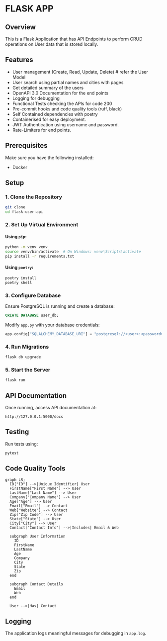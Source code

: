 # FLASK APP

## Overview
This is a Flask Application that has API Endpoints to perform CRUD operations on User data that is stored locally.

## Features
- User management (Create, Read, Update, Delete)  # refer the User Model
- User search using partial names and cities with pages
- Get detailed summary of the users
- OpenAPI 3.0 Documentation for the end points
- Logging for debugging
- Functional Tests checking the APIs for code 200
- Pre-commit hooks and code quality tools (ruff, black)
- Self Contained dependencies with poetry
- Containerised for easy deployment.
- JWT Authentication using username and password.
- Rate-Limiters for end points.

## Prerequisites
Make sure you have the following installed:
- Docker

## Setup

### 1. Clone the Repository
```bash
git clone 
cd flask-user-api
```

### 2. Set Up Virtual Environment
#### Using `pip`:
```bash
python -m venv venv
source venv/bin/activate  # On Windows: venv\Scripts\activate
pip install -r requirements.txt
```

#### Using `poetry`:
```bash
poetry install
poetry shell
```

### 3. Configure Database
Ensure PostgreSQL is running and create a database:
```sql
CREATE DATABASE user_db;
```

Modify `app.py` with your database credentials:
```python
app.config["SQLALCHEMY_DATABASE_URI"] = "postgresql://<user>:<password>@localhost:5432/user_db"
```

### 4. Run Migrations
```bash
flask db upgrade
```

### 5. Start the Server
```bash
flask run
```

## API Documentation
Once running, access API documentation at:
```
http://127.0.0.1:5000/docs
```

## Testing
Run tests using:
```bash
pytest
```

## Code Quality Tools
```mermaid
graph LR;
  ID["ID"] -->|Unique Identifier| User
  FirstName["First Name"] --> User
  LastName["Last Name"] --> User
  Company["Company Name"] --> User
  Age["Age"] --> User
  Email["Email"] --> Contact
  Web["Website"] --> Contact
  Zip["Zip Code"] --> User
  State["State"] --> User
  City["City"] --> User
  Contact["Contact Info"] -->|Includes| Email & Web

  subgraph User Information
    ID
    FirstName
    LastName
    Age
    Company
    City
    State
    Zip
  end

  subgraph Contact Details
    Email
    Web
  end

  User -->|Has| Contact
```




## Logging
The application logs meaningful messages for debugging in `app.log`.
